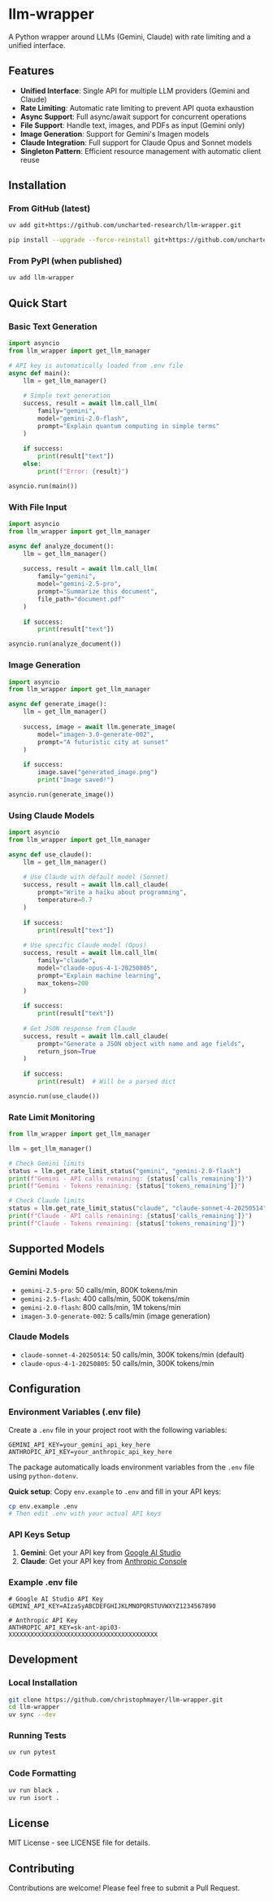 # llm-wrapper

A Python wrapper around LLMs (Gemini, Claude) with rate limiting and a unified interface.

## Features

- **Unified Interface**: Single API for multiple LLM providers (Gemini and Claude)
- **Rate Limiting**: Automatic rate limiting to prevent API quota exhaustion
- **Async Support**: Full async/await support for concurrent operations
- **File Support**: Handle text, images, and PDFs as input (Gemini only)
- **Image Generation**: Support for Gemini's Imagen models
- **Claude Integration**: Full support for Claude Opus and Sonnet models
- **Singleton Pattern**: Efficient resource management with automatic client reuse

## Installation

### From GitHub (latest)

```bash
uv add git+https://github.com/uncharted-research/llm-wrapper.git
```

```bash
pip install --upgrade --force-reinstall git+https://github.com/uncharted-research/llm-wrapper.git
```

### From PyPI (when published)

```bash
uv add llm-wrapper
```

## Quick Start

### Basic Text Generation

```python
import asyncio
from llm_wrapper import get_llm_manager

# API key is automatically loaded from .env file
async def main():
    llm = get_llm_manager()
    
    # Simple text generation
    success, result = await llm.call_llm(
        family="gemini",
        model="gemini-2.0-flash",
        prompt="Explain quantum computing in simple terms"
    )
    
    if success:
        print(result["text"])
    else:
        print(f"Error: {result}")

asyncio.run(main())
```

### With File Input

```python
import asyncio
from llm_wrapper import get_llm_manager

async def analyze_document():
    llm = get_llm_manager()
    
    success, result = await llm.call_llm(
        family="gemini",
        model="gemini-2.5-pro",
        prompt="Summarize this document",
        file_path="document.pdf"
    )
    
    if success:
        print(result["text"])

asyncio.run(analyze_document())
```

### Image Generation

```python
import asyncio
from llm_wrapper import get_llm_manager

async def generate_image():
    llm = get_llm_manager()
    
    success, image = await llm.generate_image(
        model="imagen-3.0-generate-002",
        prompt="A futuristic city at sunset"
    )
    
    if success:
        image.save("generated_image.png")
        print("Image saved!")

asyncio.run(generate_image())
```

### Using Claude Models

```python
import asyncio
from llm_wrapper import get_llm_manager

async def use_claude():
    llm = get_llm_manager()
    
    # Use Claude with default model (Sonnet)
    success, result = await llm.call_claude(
        prompt="Write a haiku about programming",
        temperature=0.7
    )
    
    if success:
        print(result["text"])
    
    # Use specific Claude model (Opus)
    success, result = await llm.call_llm(
        family="claude",
        model="claude-opus-4-1-20250805",
        prompt="Explain machine learning",
        max_tokens=200
    )
    
    if success:
        print(result["text"])
    
    # Get JSON response from Claude
    success, result = await llm.call_claude(
        prompt="Generate a JSON object with name and age fields",
        return_json=True
    )
    
    if success:
        print(result)  # Will be a parsed dict

asyncio.run(use_claude())
```

### Rate Limit Monitoring

```python
from llm_wrapper import get_llm_manager

llm = get_llm_manager()

# Check Gemini limits
status = llm.get_rate_limit_status("gemini", "gemini-2.0-flash")
print(f"Gemini - API calls remaining: {status['calls_remaining']}")
print(f"Gemini - Tokens remaining: {status['tokens_remaining']}")

# Check Claude limits
status = llm.get_rate_limit_status("claude", "claude-sonnet-4-20250514")
print(f"Claude - API calls remaining: {status['calls_remaining']}")
print(f"Claude - Tokens remaining: {status['tokens_remaining']}")
```

## Supported Models

### Gemini Models

- `gemini-2.5-pro`: 50 calls/min, 800K tokens/min
- `gemini-2.5-flash`: 400 calls/min, 500K tokens/min  
- `gemini-2.0-flash`: 800 calls/min, 1M tokens/min
- `imagen-3.0-generate-002`: 5 calls/min (image generation)

### Claude Models

- `claude-sonnet-4-20250514`: 50 calls/min, 300K tokens/min (default)
- `claude-opus-4-1-20250805`: 50 calls/min, 300K tokens/min

## Configuration

### Environment Variables (.env file)

Create a `.env` file in your project root with the following variables:

```env
GEMINI_API_KEY=your_gemini_api_key_here
ANTHROPIC_API_KEY=your_anthropic_api_key_here
```

The package automatically loads environment variables from the `.env` file using `python-dotenv`.

**Quick setup**: Copy `env.example` to `.env` and fill in your API keys:
```bash
cp env.example .env
# Then edit .env with your actual API keys
```

### API Keys Setup

1. **Gemini**: Get your API key from [Google AI Studio](https://aistudio.google.com/app/apikey)
2. **Claude**: Get your API key from [Anthropic Console](https://console.anthropic.com/)

### Example .env file

```env
# Google AI Studio API Key
GEMINI_API_KEY=AIzaSyABCDEFGHIJKLMNOPQRSTUVWXYZ1234567890

# Anthropic API Key
ANTHROPIC_API_KEY=sk-ant-api03-XXXXXXXXXXXXXXXXXXXXXXXXXXXXXXXXXXXXXXXXX
```

## Development

### Local Installation

```bash
git clone https://github.com/christophmayer/llm-wrapper.git
cd llm-wrapper
uv sync --dev
```

### Running Tests

```bash
uv run pytest
```

### Code Formatting

```bash
uv run black .
uv run isort .
```

## License

MIT License - see LICENSE file for details.

## Contributing

Contributions are welcome! Please feel free to submit a Pull Request.
